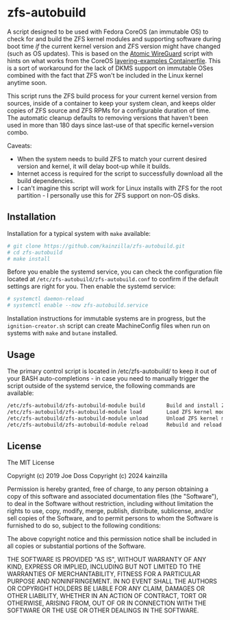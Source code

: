 # zfs-autobuild

A script designed to be used with Fedora CoreOS (an immutable OS) to check for and build the ZFS kernel modules and supporting software during boot time _if_ the current kernel version and ZFS version might have changed (such as OS updates). This is based on the [Atomic WireGuard](https://github.com/jdoss/atomic-wireguard/) script with hints on what works from the CoreOS [layering-examples Containerfile](https://github.com/coreos/layering-examples/blob/main/build-zfs-module/Containerfile). This is a sort of workaround for the lack of DKMS support on immutable OSes combined with the fact that ZFS won't be included in the Linux kernel anytime soon.

This script runs the ZFS build process for your current kernel version from sources, inside of a container to keep your system clean, and keeps older copies of ZFS source and ZFS RPMs for a configurable duration of time. The automatic cleanup defaults to removing versions that haven't been used in more than 180 days since last-use of that specific kernel+version combo.

Caveats:
* When the system needs to build ZFS to match your current desired version and kernel, it will delay boot-up while it builds.
* Internet access is required for the script to successfully download all the build dependencies.
* I can't imagine this script will work for Linux installs with ZFS for the root partition - I  personally use this for ZFS support on non-OS disks.

## Installation

Installation for a typical system with `make` available:

```bash
# git clone https://github.com/kainzilla/zfs-autobuild.git
# cd zfs-autobuild
# make install
```

Before you enable the systemd service, you can check the configuration file located at `/etc/zfs-autobuild/zfs-autobuild.conf` to confirm if the default settings are right for you. Then enable the systemd service:

```bash
# systemctl daemon-reload
# systemctl enable --now zfs-autobuild.service
```

Installation instructions for immutable systems are in progress, but the `ignition-creator.sh` script can create MachineConfig files when run on systems with `make` and `butane` installed.

## Usage

The primary control script is located in /etc/zfs-autobuild/ to keep it out of your BASH auto-completions - in case you need to manually trigger the script outside of the systemd service, the following commands are available:

```bash
/etc/zfs-autobuild/zfs-autobuild-module build       Build and install ZFS.
/etc/zfs-autobuild/zfs-autobuild-module load        Load ZFS kernel module.
/etc/zfs-autobuild/zfs-autobuild-module unload      Unload ZFS kernel module.
/etc/zfs-autobuild/zfs-autobuild-module reload      Rebuild and reload ZFS module.
```

## License

The MIT License

Copyright (c) 2019 Joe Doss
Copyright (c) 2024 kainzilla

Permission is hereby granted, free of charge, to any person obtaining a copy
of this software and associated documentation files (the "Software"), to deal
in the Software without restriction, including without limitation the rights
to use, copy, modify, merge, publish, distribute, sublicense, and/or sell
copies of the Software, and to permit persons to whom the Software is
furnished to do so, subject to the following conditions:

The above copyright notice and this permission notice shall be included in
all copies or substantial portions of the Software.

THE SOFTWARE IS PROVIDED "AS IS", WITHOUT WARRANTY OF ANY KIND, EXPRESS OR
IMPLIED, INCLUDING BUT NOT LIMITED TO THE WARRANTIES OF MERCHANTABILITY,
FITNESS FOR A PARTICULAR PURPOSE AND NONINFRINGEMENT. IN NO EVENT SHALL THE
AUTHORS OR COPYRIGHT HOLDERS BE LIABLE FOR ANY CLAIM, DAMAGES OR OTHER
LIABILITY, WHETHER IN AN ACTION OF CONTRACT, TORT OR OTHERWISE, ARISING FROM,
OUT OF OR IN CONNECTION WITH THE SOFTWARE OR THE USE OR OTHER DEALINGS IN
THE SOFTWARE.
